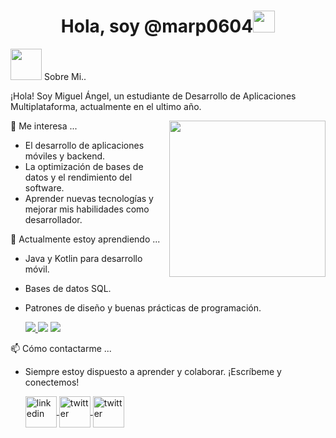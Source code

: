 <h1 align="center">Hola, soy @marp0604<img src="https://media.giphy.com/media/hvRJCLFzcasrR4ia7z/giphy.gif" width="35"></h1>

<picture><img src = "https://github.com/7oSkaaa/7oSkaaa/blob/main/Images/about_me.gif?raw=true" width = 50px></picture> Sobre Mi..

¡Hola! Soy Miguel Ángel, un estudiante de Desarrollo de Aplicaciones Multiplataforma, actualmente en el ultimo año.

<picture> <img align="right" src="https://github.com/7oSkaaa/7oSkaaa/blob/main/Images/Right_Side.gif?raw=true" width = 250px></picture>

👀 Me interesa ...
- El desarrollo de aplicaciones móviles y backend.
- La optimización de bases de datos y el rendimiento del software.
- Aprender nuevas tecnologías y mejorar mis habilidades como desarrollador.

🌱 Actualmente estoy aprendiendo ...
- Java y Kotlin para desarrollo móvil.
- Bases de datos SQL.
- Patrones de diseño y buenas prácticas de programación.

  <a href="https://github.com/marp0604">
    <img src="https://skillicons.dev/icons?i=github" />
  </a>
  
    <img src="https://skillicons.dev/icons?i=kotlin" />
    
    <img src="https://skillicons.dev/icons?i=java" />
  
📫 Cómo contactarme ...

- Siempre estoy dispuesto a aprender y colaborar. ¡Escríbeme y conectemos!

  <a href="https://www.linkedin.com/in/miguel-angel-ramirez-perez-a7150a334/" target="blank">
    <img align="center" src="https://user-images.githubusercontent.com/88904952/234979284-68c11d7f-1acc-4f0c-ac78-044e1037d7b0.png" alt="linkedin" height="50" width="50" />
  </a>
  <a href="https://x.com/marp0604_dev" target="blank">
    <img align="center" src="https://user-images.githubusercontent.com/88904952/234980676-61bfb021-ecc8-48f7-88e6-34c1b06c4a58.png" alt="twitter" height="50" width="50" />
  </a> 

  <a href="marp0604.programador@gmail.com" target="blank">
    <img align="center" src="https://skillicons.dev/icons?i=gmail" alt="twitter" height="50" width="50" />
  </a> 
